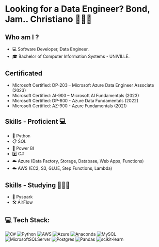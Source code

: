 # <p align="left"> Looking for a Data Engineer? Bond, Jam.. Christiano 👨🏻‍💻 </p> 

## Who am I ?
- 💻 Software Developer, Data Engineer. 
- 🎓 Bachelor of Computer Information Systems - UNIVILLE.


## Certificated
- Microsoft Certified: DP-203 – Microsoft Azure Data Engineer Associate (2023)
- Microsoft Certified: AI-900 – Microsoft AI Fundamentals (2023)
- Microsoft Certified: DP-900 - Azure Data Fundamentals (2022)
- Microsoft Certified: AZ-900 - Azure Fundamentals (2021)


## Skills - Proficient 💻
- 🐍 Python  
- 📋 SQL 
- 🧮 Power BI 
- #️⃣ C#
- ☁️ Azure (Data Factory, Storage, Database, Web Apps, Functions)
- ☁️ AWS (EC2, S3, GLUE, Step Functions, Lambda)

## Skills - Studying 👨🏻‍🎓
- 🎇 Pyspark
- 🛠️ AirFlow

## 💻 Tech Stack:
![C#](https://img.shields.io/badge/c%23-%23239120.svg?style=for-the-badge&logo=c-sharp&logoColor=white) ![Python](https://img.shields.io/badge/python-3670A0?style=for-the-badge&logo=python&logoColor=ffdd54) ![AWS](https://img.shields.io/badge/AWS-%23FF9900.svg?style=for-the-badge&logo=amazon-aws&logoColor=white) ![Azure](https://img.shields.io/badge/azure-%230072C6.svg?style=for-the-badge&logo=azure-devops&logoColor=white) ![Anaconda](https://img.shields.io/badge/Anaconda-%2344A833.svg?style=for-the-badge&logo=anaconda&logoColor=white) ![MySQL](https://img.shields.io/badge/mysql-%2300f.svg?style=for-the-badge&logo=mysql&logoColor=white) ![MicrosoftSQLServer](https://img.shields.io/badge/Microsoft%20SQL%20Sever-CC2927?style=for-the-badge&logo=microsoft%20sql%20server&logoColor=white) ![Postgres](https://img.shields.io/badge/postgres-%23316192.svg?style=for-the-badge&logo=postgresql&logoColor=white) ![Pandas](https://img.shields.io/badge/pandas-%23150458.svg?style=for-the-badge&logo=pandas&logoColor=white) ![scikit-learn](https://img.shields.io/badge/scikit--learn-%23F7931E.svg?style=for-the-badge&logo=scikit-learn&logoColor=white)
